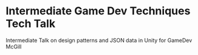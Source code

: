 # Intermediate Game Dev Techniques Tech Talk
Intermediate Talk on design patterns and JSON data in Unity for GameDev McGill
